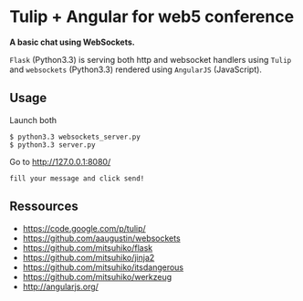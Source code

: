 # Tulip + Angular for web5 conference

**A basic chat using WebSockets.**

`Flask` (Python3.3) is serving both http and websocket handlers using
`Tulip` and `websockets` (Python3.3) rendered using `AngularJS` (JavaScript).

## Usage

Launch both

    $ python3.3 websockets_server.py
    $ python3.3 server.py 

Go to http://127.0.0.1:8080/

    fill your message and click send!

## Ressources

* https://code.google.com/p/tulip/
* https://github.com/aaugustin/websockets
* https://github.com/mitsuhiko/flask
* https://github.com/mitsuhiko/jinja2
* https://github.com/mitsuhiko/itsdangerous
* https://github.com/mitsuhiko/werkzeug
* http://angularjs.org/

